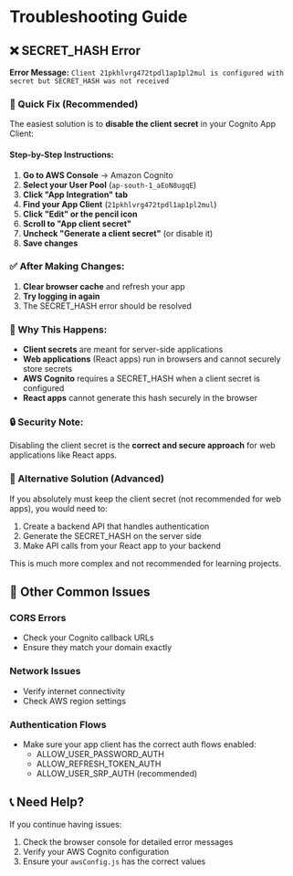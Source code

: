 # Troubleshooting Guide

## ❌ SECRET_HASH Error

**Error Message:** `Client 21pkhlvrg472tpdl1ap1pl2mul is configured with secret but SECRET_HASH was not received`

### 🔧 Quick Fix (Recommended)

The easiest solution is to **disable the client secret** in your Cognito App Client:

#### Step-by-Step Instructions:

1. **Go to AWS Console** → Amazon Cognito
2. **Select your User Pool** (`ap-south-1_aEoN8ugqE`)
3. **Click "App Integration" tab**
4. **Find your App Client** (`21pkhlvrg472tpdl1ap1pl2mul`)
5. **Click "Edit" or the pencil icon**
6. **Scroll to "App client secret"**
7. **Uncheck "Generate a client secret"** (or disable it)
8. **Save changes**

### ✅ After Making Changes:

1. **Clear browser cache** and refresh your app
2. **Try logging in again**
3. The SECRET_HASH error should be resolved

### 🤔 Why This Happens:

- **Client secrets** are meant for server-side applications
- **Web applications** (React apps) run in browsers and cannot securely store secrets
- **AWS Cognito** requires a SECRET_HASH when a client secret is configured
- **React apps** cannot generate this hash securely in the browser

### 🔒 Security Note:

Disabling the client secret is the **correct and secure approach** for web applications like React apps.

### 📱 Alternative Solution (Advanced)

If you absolutely must keep the client secret (not recommended for web apps), you would need to:

1. Create a backend API that handles authentication
2. Generate the SECRET_HASH on the server side
3. Make API calls from your React app to your backend

This is much more complex and not recommended for learning projects.

## 🚀 Other Common Issues

### CORS Errors
- Check your Cognito callback URLs
- Ensure they match your domain exactly

### Network Issues
- Verify internet connectivity
- Check AWS region settings

### Authentication Flows
- Make sure your app client has the correct auth flows enabled:
  - ALLOW_USER_PASSWORD_AUTH
  - ALLOW_REFRESH_TOKEN_AUTH
  - ALLOW_USER_SRP_AUTH (recommended)

## 📞 Need Help?

If you continue having issues:
1. Check the browser console for detailed error messages
2. Verify your AWS Cognito configuration
3. Ensure your `awsConfig.js` has the correct values
